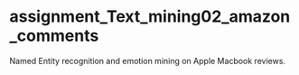# assignment_Text_mining02_amazon_comments
Named Entity recognition and emotion mining on Apple Macbook reviews.
